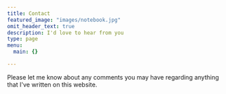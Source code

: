 ```yaml
---
title: Contact
featured_image: "images/notebook.jpg"
omit_header_text: true
description: I'd love to hear from you
type: page
menu:
  main: {}

---
```



Please let me know about any comments you may have regarding anything that I've written on this website.

<!-- {{< form-contact action="https://formspree.io/mark.isaacs@gmail.com" >}} -->
